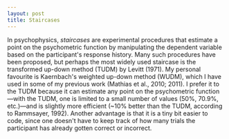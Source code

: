 ```yaml
---
layout: post
title: Staircases
---
```


In psychophysics, _staircases_ are experimental procedures that estimate a point
on the psychometric function by manipulating the dependent variable based on
the participant's response history. Many such procedures have been proposed, but
perhaps the most widely used staircase is the transformed up-down method (TUDM)
by Levitt (1971). My personal favourite is Kaernbach's weighted up-down method
(WUDM), which I have used in some of my previous work (Mathias et al., 2010; 2011).
I prefer it to the TUDM because it can estimate any point on the psychometric
function—with the TUDM, one is limited to a small number of values (50%, 70.9%,
etc.)—and is slightly more efficient (~10% better than the TUDM, according to
Rammsayer, 1992). Another advantage is that it is a tiny bit easier to code,
since one doesn't have to keep track of how many trials the participant has
already gotten correct or incorrect.
